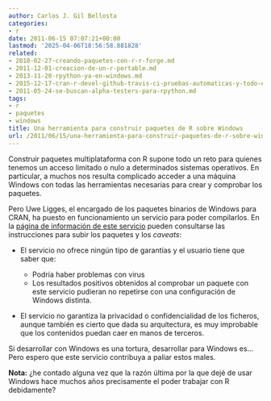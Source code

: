```yaml
---
author: Carlos J. Gil Bellosta
categories:
- r
date: 2011-06-15 07:07:21+00:00
lastmod: '2025-04-06T18:56:58.881828'
related:
- 2010-02-27-creando-paquetes-con-r-r-forge.md
- 2011-12-01-creacion-de-un-r-portable.md
- 2013-11-20-rpython-ya-en-windows.md
- 2015-12-17-cran-r-devel-github-travis-ci-pruebas-automaticas-y-todo-eso.md
- 2011-05-24-se-buscan-alpha-testers-para-rpython.md
tags:
- r
- paquetes
- windows
title: Una herramienta para construir paquetes de R sobre Windows
url: /2011/06/15/una-herramienta-para-construir-paquetes-de-r-sobre-windows/
---
```


Construir paquetes multiplataforma con R supone todo un reto para quienes tenemos un acceso limitado o nulo a determinados sistemas operativos. En particular, a muchos nos resulta complicado acceder a una máquina Windows con todas las herramientas necesarias para crear y comprobar los paquetes.

Pero Uwe Ligges, el encargado de los paquetes binarios de Windows para CRAN, ha puesto en funcionamiento un servicio para poder compilarlos. En la [página de información de este servicio](http://win-builder.r-project.org/) pueden consultarse las instrucciones para subir los paquetes y los _caveats_:

* El servicio no ofrece ningún tipo de garantías y el usuario tiene que saber que:

	* Podría haber problemas con virus
	* Los resultados positivos obtenidos al comprobar un paquete con este servicio pudieran no repetirse con una configuración de Windows distinta.

* El servicio no garantiza la privacidad o confidencialidad de los ficheros, aunque también es cierto que dada su arquitectura, es muy improbable que los contenidos puedan caer en manos de terceros.

Si desarrollar con Windows es una tortura, desarrollar para Windows es... Pero espero que este servicio contribuya a paliar estos males.

**Nota:** ¿he contado alguna vez que la razón última por la que dejé de usar Windows hace muchos años precisamente el poder trabajar con R debidamente?